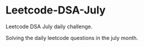 # Leetcode-DSA-July
Leetcode DSA July daily challenge.

Solving the daily leetcode questions in the july month.
